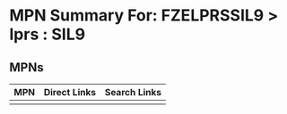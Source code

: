 



# MPN Summary For: FZELPRSSIL9 > lprs : SIL9

## MPNs
  

|MPN|Direct Links|Search Links|
| :--- | :--- | :--- |
||||
